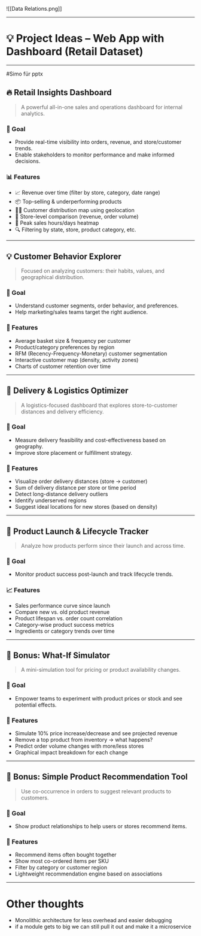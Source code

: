 ![[Data Relations.png]]

---


# 💡 Project Ideas – Web App with Dashboard (Retail Dataset)

---

#Simo für pptx
## 🔥 Retail Insights Dashboard
> A powerful all-in-one sales and operations dashboard for internal analytics.


### 🎯 Goal
- Provide real-time visibility into orders, revenue, and store/customer trends.
- Enable stakeholders to monitor performance and make informed decisions.


### 📊 Features
- 📈 Revenue over time (filter by store, category, date range)
- 📦 Top-selling & underperforming products
- 🧍‍♂️ Customer distribution map using geolocation
- 🏬 Store-level comparison (revenue, order volume)
- 📅 Peak sales hours/days heatmap
- 🔍 Filtering by state, store, product category, etc.

---

## 💡 Customer Behavior Explorer
> Focused on analyzing customers: their habits, values, and geographical distribution.


### 🎯 Goal
- Understand customer segments, order behavior, and preferences.
- Help marketing/sales teams target the right audience.


### 🔎 Features
- Average basket size & frequency per customer
- Product/category preferences by region
- RFM (Recency-Frequency-Monetary) customer segmentation
- Interactive customer map (density, activity zones)
- Charts of customer retention over time

---

## 🚛 Delivery & Logistics Optimizer
> A logistics-focused dashboard that explores store-to-customer distances and delivery efficiency.


### 🎯 Goal
- Measure delivery feasibility and cost-effectiveness based on geography.
- Improve store placement or fulfillment strategy.


### 🚚 Features
- Visualize order delivery distances (store → customer)
- Sum of delivery distance per store or time period
- Detect long-distance delivery outliers
- Identify underserved regions
- Suggest ideal locations for new stores (based on density)

---

## 🛒 Product Launch & Lifecycle Tracker
> Analyze how products perform since their launch and across time.


### 🎯 Goal
- Monitor product success post-launch and track lifecycle trends.


### 📈 Features
- Sales performance curve since launch
- Compare new vs. old product revenue
- Product lifespan vs. order count correlation
- Category-wise product success metrics
- Ingredients or category trends over time

---

## 🔁 Bonus: What-If Simulator
> A mini-simulation tool for pricing or product availability changes.


### 🎯 Goal
- Empower teams to experiment with product prices or stock and see potential effects.


### 🧪 Features
- Simulate 10% price increase/decrease and see projected revenue
- Remove a top product from inventory → what happens?
- Predict order volume changes with more/less stores
- Graphical impact breakdown for each change

---

## 🤖 Bonus: Simple Product Recommendation Tool
> Use co-occurrence in orders to suggest relevant products to customers.


### 🎯 Goal
- Show product relationships to help users or stores recommend items.


### 🧠 Features
- Recommend items often bought together
- Show most co-ordered items per SKU
- Filter by category or customer region
- Lightweight recommendation engine based on associations

---

# Other thoughts
- Monolithic architecture for less overhead and easier debugging
- if a module gets to big we can still pull it out and make it a microservice
